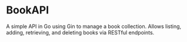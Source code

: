 # BookAPI

A simple API in Go using Gin to manage a book collection. Allows listing, adding, retrieving, and deleting books via RESTful endpoints.